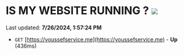 # IS MY WEBSITE RUNNING ? [![](https://img.shields.io/static/v1?label=Sponsor&message=%E2%9D%A4&logo=GitHub&color=%23fe8e86)](https://github.com/sponsors/Youssef-Lehmam)

Last updated: **7/26/2024, 1:57:24 PM**

- `GET` [https://youssefservice.me](https://youssefservice.me) - **Up** (436ms)
